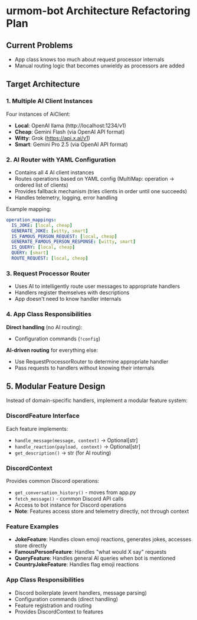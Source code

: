 # urmom-bot Architecture Refactoring Plan

## Current Problems
- App class knows too much about request processor internals
- Manual routing logic that becomes unwieldy as processors are added

## Target Architecture

### 1. Multiple AI Client Instances
Four instances of AiClient:
- **Local**: OpenAI llama (http://localhost:1234/v1)
- **Cheap**: Gemini Flash (via OpenAI API format)
- **Witty**: Grok (https://api.x.ai/v1) 
- **Smart**: Gemini Pro 2.5 (via OpenAI API format)

### 2. AI Router with YAML Configuration
- Contains all 4 AI client instances
- Routes operations based on YAML config (MultiMap: operation -> ordered list of clients)
- Provides fallback mechanism (tries clients in order until one succeeds)
- Handles telemetry, logging, error handling

Example mapping:
```yaml
operation_mappings:
  IS_JOKE: [local, cheap]
  GENERATE_JOKE: [witty, smart]
  IS_FAMOUS_PERSON_REQUEST: [local, cheap]
  GENERATE_FAMOUS_PERSON_RESPONSE: [witty, smart]
  IS_QUERY: [local, cheap]
  QUERY: [smart]
  ROUTE_REQUEST: [local, cheap]
```

### 3. Request Processor Router
- Uses AI to intelligently route user messages to appropriate handlers
- Handlers register themselves with descriptions
- App doesn't need to know handler internals

### 4. App Class Responsibilities
**Direct handling** (no AI routing):
- Configuration commands (`!config`)

**AI-driven routing** for everything else:
- Use RequestProcessorRouter to determine appropriate handler
- Pass requests to handlers without knowing their internals

## 5. Modular Feature Design
Instead of domain-specific handlers, implement a modular feature system:

### DiscordFeature Interface
Each feature implements:
- `handle_message(message, context)` -> Optional[str] 
- `handle_reaction(payload, context)` -> Optional[str]
- `get_description()` -> str (for AI routing)

### DiscordContext
Provides common Discord operations:
- `get_conversation_history()` - moves from app.py
- `fetch_message()` - common Discord API calls
- Access to bot instance for Discord operations
- **Note**: Features access store and telemetry directly, not through context

### Feature Examples
- **JokeFeature**: Handles clown emoji reactions, generates jokes, accesses store directly
- **FamousPersonFeature**: Handles "what would X say" requests
- **QueryFeature**: Handles general AI queries when bot is mentioned
- **CountryJokeFeature**: Handles flag emoji reactions

### App Class Responsibilities
- Discord boilerplate (event handlers, message parsing)
- Configuration commands (direct handling)
- Feature registration and routing
- Provides DiscordContext to features